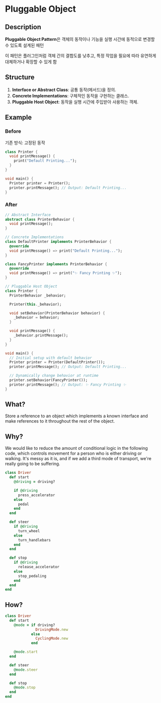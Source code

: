 # Pluggable Object

## Description

**Pluggable Object Pattern**은 객체의 동작이나 기능을 실행 시간에 동적으로 변경할 수 있도록 설계된 패턴

이 패턴은 플러그인처럼 객체 간의 결합도를 낮추고, 특정 작업을 필요에 따라 유연하게 대체하거나 확장할 수 있게 함

## Structure

1. **Interface or Abstract Class**: 공통 동작(메서드)을 정의.
2. **Concrete Implementations**: 구체적인 동작을 구현하는 클래스.
3. **Pluggable Host Object**: 동작을 실행 시간에 주입받아 사용하는 객체.

## Example

### Before

기존 방식: 고정된 동작

```dart
class Printer {
  void printMessage() {
    print("Default Printing...");
  }
}

void main() {
  Printer printer = Printer();
  printer.printMessage(); // Output: Default Printing...
}
```

### After

```dart
// Abstract Interface
abstract class PrinterBehavior {
  void printMessage();
}

// Concrete Implementations
class DefaultPrinter implements PrinterBehavior {
  @override
  void printMessage() => print("Default Printing...");
}

class FancyPrinter implements PrinterBehavior {
  @override
  void printMessage() => print("✨ Fancy Printing ✨");
}

// Pluggable Host Object
class Printer {
  PrinterBehavior _behavior;

  Printer(this._behavior);

  void setBehavior(PrinterBehavior behavior) {
    _behavior = behavior;
  }

  void printMessage() {
    _behavior.printMessage();
  }
}

void main() {
  // Initial setup with default behavior
  Printer printer = Printer(DefaultPrinter());
  printer.printMessage(); // Output: Default Printing...

  // Dynamically change behavior at runtime
  printer.setBehavior(FancyPrinter());
  printer.printMessage(); // Output: ✨ Fancy Printing ✨
}
```

## What?

Store a reference to an object which implements a known interface and make references to it throughout the rest of the object.

## Why?

We would like to reduce the amount of conditional logic in the following code, which controls movement for a person who is either driving or walking. It's messy as it is, and if we add a third mode of transport, we're really going to be suffering.

```ruby
class Driver
  def start
    @driving = driving?

    if @driving
      press_accelerator
    else
      pedal
    end
  end

  def steer
    if @driving
      turn_wheel
    else
      turn_handlebars
    end
  end

  def stop
    if @driving
      release_accelerator
    else
      stop_pedaling
    end
  end
end
```

## How?

```ruby
class Driver
  def start
    @mode = if driving?
              DrivingMode.new
            else
              CyclingMode.new
            end

    @mode.start
  end

  def steer
    @mode.steer
  end

  def stop
    @mode.stop
  end
end
```
